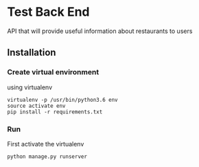 # Test Back End
API that will provide useful information about restaurants to users

## Installation

### Create virtual environment
using virtualenv
~~~
virtualenv -p /usr/bin/python3.6 env
source activate env
pip install -r requirements.txt
~~~

### Run
First activate the virtualenv
~~~shell
python manage.py runserver
~~~
